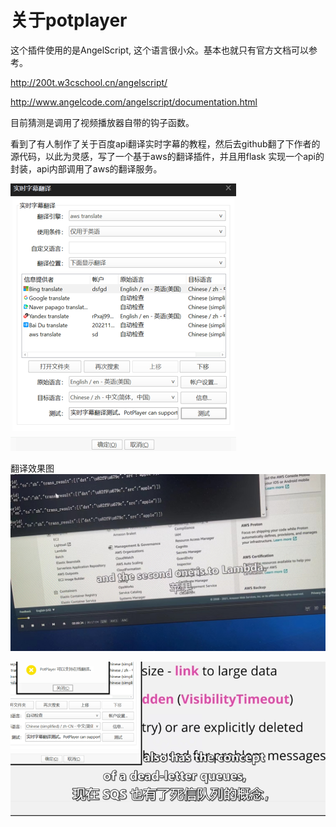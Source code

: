 # 关于potplayer


这个插件使用的是AngelScript, 这个语言很小众。基本也就只有官方文档可以参考。

http://200t.w3cschool.cn/angelscript/

http://www.angelcode.com/angelscript/documentation.html

目前猜测是调用了视频播放器自带的钩子函数。

看到了有人制作了关于百度api翻译实时字幕的教程，然后去github翻了下作者的源代码，以此为灵感，写了一个基于aws的翻译插件，并且用flask 实现一个api的封装，api内部调用了aws的翻译服务。




![img.png](../images/img.png)


翻译效果图
![img_1.png](../images/img_1.png)


![img_2.png](../images/img_2.png)
